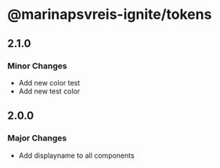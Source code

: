 # @marinapsvreis-ignite/tokens

## 2.1.0

### Minor Changes

- Add new color test
- Add new test color

## 2.0.0

### Major Changes

- Add displayname to all components
